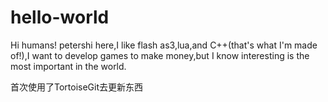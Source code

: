 # hello-world

Hi humans!
petershi here,I like flash as3,lua,and C++(that's what I'm made of!),I want to develop games to make money,but I know interesting is the most important in the world.

首次使用了TortoiseGit去更新东西